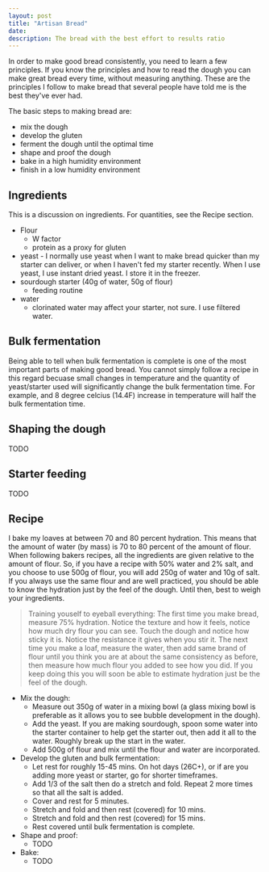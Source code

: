 ```yaml
---
layout: post
title: "Artisan Bread"
date: 
description: The bread with the best effort to results ratio
---
```


In order to make good bread consistently, you need to learn a few principles. If you know the principles and how to read the dough you can make great bread every time, without measuring anything. These are the principles I follow to make bread that several people have told me is the best they've ever had.

The basic steps to making bread are:

- mix the dough
- develop the gluten
- ferment the dough until the optimal time
- shape and proof the dough
- bake in a high humidity environment
- finish in a low humidity environment

Ingredients
-----------

This is a discussion on ingredients. For quantities, see the Recipe section.

- Flour
  - W factor
  - protein as a proxy for gluten
- yeast - I normally use yeast when I want to make bread quicker than my starter can deliver, or when I haven't fed my starter recently. When I use yeast, I use instant dried yeast. I store it in the freezer.
- sourdough starter (40g of water, 50g of flour)
  - feeding routine
- water
  - clorinated water may affect your starter, not sure. I use filtered water.

Bulk fermentation
-----------------

Being able to tell when bulk fermentation is complete is one of the most important parts of making good bread. You cannot simply follow a recipe in this regard becuase small changes in temperature and the quantity of yeast/starter used will significantly change the bulk fermentation time. For example, and 8 degree celcius (14.4F) increase in temperature will half the bulk fermentation time.

Shaping the dough
-----------------

TODO

Starter feeding
---------------

TODO

Recipe
------

I bake my loaves at between 70 and 80 percent hydration. This means that the amount of water (by mass) is 70 to 80 percent of the amount of flour. When following bakers recipes, all the ingredients are given relative to the amount of flour. So, if you have a recipe with 50% water and 2% salt, and you choose to use 500g of flour, you will add 250g of water and 10g of salt. If you always use the same flour and are well practiced, you should be able to know the hydration just by the feel of the dough. Until then, best to weigh your ingredients. 

> Training youself to eyeball everything: The first time you make bread, measure 75% hydration. Notice the texture and how it feels, notice how much dry flour you can see. Touch the dough and notice how sticky it is. Notice the resistance it gives when you stir it. The next time you make a loaf, measure the water, then add same brand of flour until you think you are at about the same consistency as before, then measure how much flour you added to see how you did. If you keep doing this you will soon be able to estimate hydration just be the feel of the dough.

- Mix the dough:
  - Measure out 350g of water in a mixing bowl (a glass mixing bowl is preferable as it allows you to see bubble development in the dough).
  - Add the yeast. If you are making sourdough, spoon some water into the starter container to help get the starter out, then add it all to the water. Roughly break up the start in the water.
  -  Add 500g of flour and mix until the flour and water are incorporated.
- Develop the gluten and bulk fermentation:
  - Let rest for roughly 15-45 mins. On hot days (26C+), or if are you adding more yeast or starter, go for shorter timeframes.
  - Add 1/3 of the salt then do a stretch and fold. Repeat 2 more times so that all the salt is added.
  - Cover and rest for 5 minutes.
  - Stretch and fold and then rest (covered) for 10 mins.
  - Stretch and fold and then rest (covered) for 15 mins.
  - Rest covered until bulk fermentation is complete.
- Shape and proof:
  - TODO
- Bake:
  - TODO
